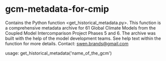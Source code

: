 # gcm-metadata-for-cmip


Contains the Python function <get_historical_metadata.py>. This function is a comprehensive metadata archive for 61 Global Climate Models from the Coupled Model Intercomparison Project Phases 5 and 6. The archive was built with the help of the model development teams. See help text within the function for more details. Contact: swen.brands@gmail.com

usage: get_historical_metadata('name_of_the_gcm')
